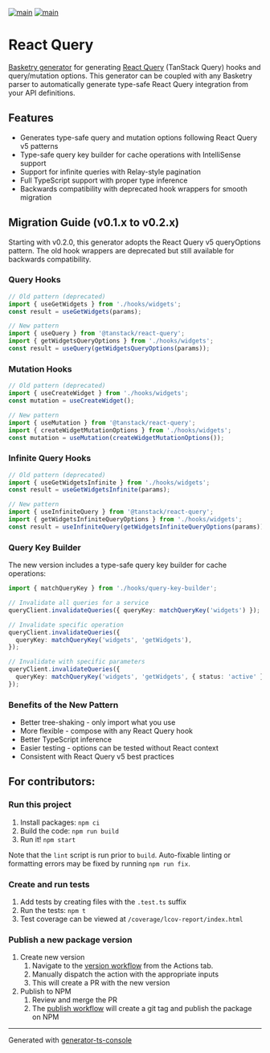 [![main](https://github.com/basketry/react-query/workflows/build/badge.svg?branch=main&event=push)](https://github.com/basketry/react-query/actions?query=workflow%3Abuild+branch%3Amain+event%3Apush)
[![main](https://img.shields.io/npm/v/@basketry/react-query)](https://www.npmjs.com/package/@basketry/react-query)

# React Query

[Basketry generator](https://basketry.io) for generating [React Query](https://tanstack.com/query) (TanStack Query) hooks and query/mutation options. This generator can be coupled with any Basketry parser to automatically generate type-safe React Query integration from your API definitions.

## Features

- Generates type-safe query and mutation options following React Query v5 patterns
- Type-safe query key builder for cache operations with IntelliSense support
- Support for infinite queries with Relay-style pagination
- Full TypeScript support with proper type inference
- Backwards compatibility with deprecated hook wrappers for smooth migration

## Migration Guide (v0.1.x to v0.2.x)

Starting with v0.2.0, this generator adopts the React Query v5 queryOptions pattern. The old hook wrappers are deprecated but still available for backwards compatibility.

### Query Hooks

```typescript
// Old pattern (deprecated)
import { useGetWidgets } from './hooks/widgets';
const result = useGetWidgets(params);

// New pattern
import { useQuery } from '@tanstack/react-query';
import { getWidgetsQueryOptions } from './hooks/widgets';
const result = useQuery(getWidgetsQueryOptions(params));
```

### Mutation Hooks

```typescript
// Old pattern (deprecated)
import { useCreateWidget } from './hooks/widgets';
const mutation = useCreateWidget();

// New pattern
import { useMutation } from '@tanstack/react-query';
import { createWidgetMutationOptions } from './hooks/widgets';
const mutation = useMutation(createWidgetMutationOptions());
```

### Infinite Query Hooks

```typescript
// Old pattern (deprecated)
import { useGetWidgetsInfinite } from './hooks/widgets';
const result = useGetWidgetsInfinite(params);

// New pattern
import { useInfiniteQuery } from '@tanstack/react-query';
import { getWidgetsInfiniteQueryOptions } from './hooks/widgets';
const result = useInfiniteQuery(getWidgetsInfiniteQueryOptions(params));
```

### Query Key Builder

The new version includes a type-safe query key builder for cache operations:

```typescript
import { matchQueryKey } from './hooks/query-key-builder';

// Invalidate all queries for a service
queryClient.invalidateQueries({ queryKey: matchQueryKey('widgets') });

// Invalidate specific operation
queryClient.invalidateQueries({
  queryKey: matchQueryKey('widgets', 'getWidgets'),
});

// Invalidate with specific parameters
queryClient.invalidateQueries({
  queryKey: matchQueryKey('widgets', 'getWidgets', { status: 'active' }),
});
```

### Benefits of the New Pattern

- Better tree-shaking - only import what you use
- More flexible - compose with any React Query hook
- Better TypeScript inference
- Easier testing - options can be tested without React context
- Consistent with React Query v5 best practices

## For contributors:

### Run this project

1.  Install packages: `npm ci`
1.  Build the code: `npm run build`
1.  Run it! `npm start`

Note that the `lint` script is run prior to `build`. Auto-fixable linting or formatting errors may be fixed by running `npm run fix`.

### Create and run tests

1.  Add tests by creating files with the `.test.ts` suffix
1.  Run the tests: `npm t`
1.  Test coverage can be viewed at `/coverage/lcov-report/index.html`

### Publish a new package version

1. Create new version
   1. Navigate to the [version workflow](https://github.com/basketry/react-query/actions/workflows/version.yml) from the Actions tab.
   1. Manually dispatch the action with the appropriate inputs
   1. This will create a PR with the new version
1. Publish to NPM
   1. Review and merge the PR
   1. The [publish workflow](https://github.com/basketry/react-query/actions/workflows/publish.yml) will create a git tag and publish the package on NPM

---

Generated with [generator-ts-console](https://www.npmjs.com/package/generator-ts-console)
